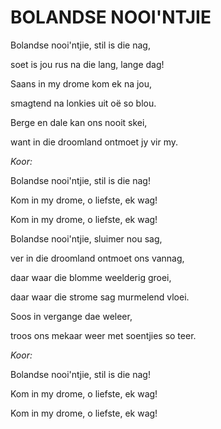 # BOLANDSE NOOI'NTJIE

Bolandse nooi'ntjie, stil is die nag,

soet is jou rus na die lang, lange dag!

Saans in my drome kom ek na jou,

smagtend na lonkies uit oë so blou.

Berge en dale kan ons nooit skei,

want in die droomland ontmoet jy vir my.


_Koor:_

Bolandse nooi'ntjie, stil is die nag!

Kom in my drome, o liefste, ek wag!

Kom in my drome, o liefste, ek wag!


Bolandse nooi'ntjie, sluimer nou sag,

ver in die droomland ontmoet ons vannag,

daar waar die blomme weelderig groei,

daar waar die strome sag murmelend vloei.

Soos in vergange dae weleer,

troos ons mekaar weer met soentjies so teer.


_Koor:_

Bolandse nooi'ntjie, stil is die nag!

Kom in my drome, o liefste, ek wag!

Kom in my drome, o liefste, ek wag!

